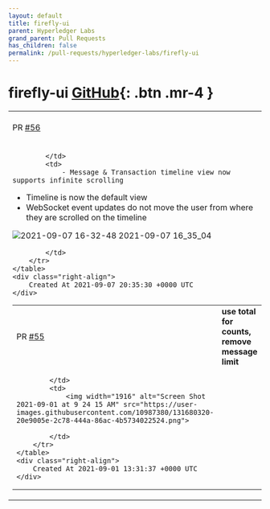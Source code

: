```yaml
---
layout: default
title: firefly-ui
parent: Hyperledger Labs
grand_parent: Pull Requests
has_children: false
permalink: /pull-requests/hyperledger-labs/firefly-ui
---
```


# firefly-ui <span class="fs-3 right-align">[GitHub](https://github.com/hyperledger-labs/firefly-ui){: .btn .mr-4 }</span>


<div>
    <table>
        <tr>
            <td>
                PR <a href="https://github.com/hyperledger-labs/firefly-ui/pull/56" class=".btn">#56</a>
            </td>
            <td>
                <b>
                    timeline infinite scroll
                </b>
            </td>
        </tr>
        <tr>
            <td>
                
            </td>
            <td>
                - Message & Transaction timeline view now supports infinite scrolling
- Timeline is now the default view
- WebSocket event updates do not move the user from where they are scrolled on the timeline

![2021-09-07 16-32-48 2021-09-07 16_35_04](https://user-images.githubusercontent.com/10987380/132407389-12e8562f-94f9-4eed-bbb3-3073fc9b4d36.gif)

            </td>
        </tr>
    </table>
    <div class="right-align">
        Created At 2021-09-07 20:35:30 +0000 UTC
    </div>
</div>

<div>
    <table>
        <tr>
            <td>
                PR <a href="https://github.com/hyperledger-labs/firefly-ui/pull/55" class=".btn">#55</a>
            </td>
            <td>
                <b>
                    use total for counts, remove message limit
                </b>
            </td>
        </tr>
        <tr>
            <td>
                
            </td>
            <td>
                <img width="1916" alt="Screen Shot 2021-09-01 at 9 24 15 AM" src="https://user-images.githubusercontent.com/10987380/131680320-20e9005e-2c78-444a-86ac-4b5734022524.png">

            </td>
        </tr>
    </table>
    <div class="right-align">
        Created At 2021-09-01 13:31:37 +0000 UTC
    </div>
</div>

